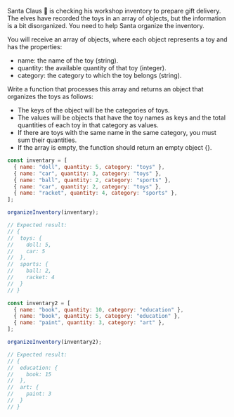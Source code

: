 Santa Claus 🎅 is checking his workshop inventory to prepare gift delivery. The elves have recorded the toys in an array of objects, but the information is a bit disorganized. You need to help Santa organize the inventory.

You will receive an array of objects, where each object represents a toy and has the properties:

- name: the name of the toy (string).
- quantity: the available quantity of that toy (integer).
- category: the category to which the toy belongs (string).

Write a function that processes this array and returns an object that organizes the toys as follows:

- The keys of the object will be the categories of toys.
- The values will be objects that have the toy names as keys and the total quantities of each toy in that category as values.
- If there are toys with the same name in the same category, you must sum their quantities.
- If the array is empty, the function should return an empty object {}.

```js
const inventary = [
  { name: "doll", quantity: 5, category: "toys" },
  { name: "car", quantity: 3, category: "toys" },
  { name: "ball", quantity: 2, category: "sports" },
  { name: "car", quantity: 2, category: "toys" },
  { name: "racket", quantity: 4, category: "sports" },
];

organizeInventory(inventary);

// Expected result:
// {
//  toys: {
//    doll: 5,
//    car: 5
//  },
//  sports: {
//    ball: 2,
//    racket: 4
//  }
// }

const inventary2 = [
  { name: "book", quantity: 10, category: "education" },
  { name: "book", quantity: 5, category: "education" },
  { name: "paint", quantity: 3, category: "art" },
];

organizeInventory(inventary2);

// Expected result:
// {
//  education: {
//    book: 15
//  },
//  art: {
//    paint: 3
//  }
// }
```
